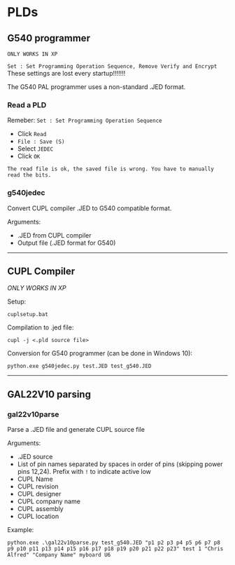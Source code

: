 # PLDs

## G540 programmer

`ONLY WORKS IN XP`

`Set : Set Programming Operation Sequence, Remove Verify and Encrypt` These settings are lost every startup!!!!!!!

The G540 PAL programmer uses a non-standard .JED format.

### Read a PLD

Remeber: `Set : Set Programming Operation Sequence`

- Click `Read`
- `File : Save (S)`
- Select `JEDEC`
- Click `OK`

`The read file is ok, the saved file is wrong. You have to manually read the bits.`

### g540jedec

Convert CUPL compiler .JED to G540 compatible format.

Arguments:

- .JED from CUPL compiler
- Output file (.JED format for G540)

---

## CUPL Compiler

*ONLY WORKS IN XP*

Setup:

~~~
cuplsetup.bat
~~~

Compilation to .jed file:

~~~
cupl -j <.pld source file>
~~~

Conversion for G540 programmer (can be done in Windows 10):

~~~
python.exe g540jedec.py test.JED test_g540.JED
~~~

---


## GAL22V10 parsing

### gal22v10parse

Parse a .JED file and generate CUPL source file

Arguments:

- .JED source
- List of pin names separated by spaces in order of pins (skipping power pins 12,24). Prefix with `!` to indicate active low
- CUPL Name
- CUPL revision
- CUPL designer
- CUPL company name
- CUPL assembly
- CUPL location

Example:

~~~
python.exe .\gal22v10parse.py test_g540.JED "p1 p2 p3 p4 p5 p6 p7 p8 p9 p10 p11 p13 p14 p15 p16 p17 p18 p19 p20 p21 p22 p23" test 1 "Chris Alfred" "Company Name" myboard U6
~~~
